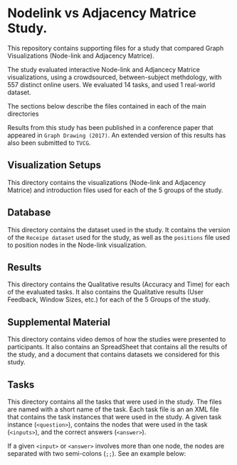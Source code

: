 # Nodelink vs Adjacency Matrice Study.

This repository contains supporting files for a study that compared Graph Visualizations (Node-link and Adjacency Matrice). 

The study evaluated interactive Node-link and Adjancecy Matrice visualizations, using a crowdsourced, between-subject methdology, with 557 distinct online users. We evaluated 14 tasks, and used 1 real-world dataset.

The sections below describe the files contained in each of the main directories 


Results from this study has been published in a conference paper that appeared in `Graph Drawing (2017)`. An extended version of this results has also been submitted to `TVCG`.
## Visualization Setups
This directory contains the visualizations (Node-link and Adjacency Matrice) and introduction files used for each of the 5 groups of the study.

## Database
This directory contains the dataset used in the study. It contains the version of the `Receipe dataset` used for the study, as well as the `positions` file used to position nodes in the Node-link visualization.


## Results
This directory contains the Qualitative results (Accuracy and Time) for each of the evaluated tasks. It also contains the Qualitative results (User Feedback, Window Sizes, etc.) for each of the 5 Groups of the study.

## Supplemental Material
This directory contains video demos of how the studies were presented to participants. It also contains an SpreadSheet that contains all the results of the study, and a document that contains datasets we considered for this study.

## Tasks
This directory contains all the tasks that were used in the study. The files are named with a short name of the task. Each task file is an an XML file that contains the task instances that were used in the study. A given task instance (`<question>`), contains the nodes that were used in the task (`<inputs>`), and the correct answers (`<answer>`). 

If a given `<input>` or `<answer>` involves more than one node, the nodes are separated with two semi-colons (`;;`). See an example below:


